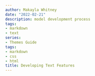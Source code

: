 ```yaml
---
author: Makayla Whitney
date: "2022-02-21"
description: model development process
tags:
- markdown
- text
series:
- Themes Guide
tags:
- markdown
- css
- html
title: Developing Text Features
---
```

